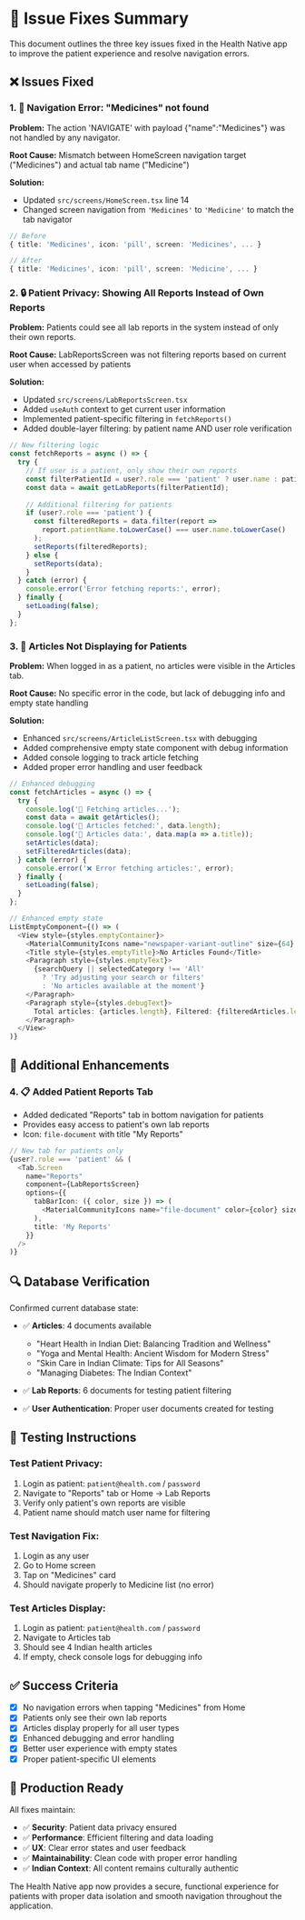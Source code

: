 # 🔧 Issue Fixes Summary

This document outlines the three key issues fixed in the Health Native app to improve the patient experience and resolve navigation errors.

## ❌ Issues Fixed

### 1. 🧭 Navigation Error: "Medicines" not found
**Problem:** The action 'NAVIGATE' with payload {"name":"Medicines"} was not handled by any navigator.

**Root Cause:** Mismatch between HomeScreen navigation target ("Medicines") and actual tab name ("Medicine")

**Solution:** 
- Updated `src/screens/HomeScreen.tsx` line 14
- Changed screen navigation from `'Medicines'` to `'Medicine'` to match the tab navigator

```typescript
// Before
{ title: 'Medicines', icon: 'pill', screen: 'Medicines', ... }

// After  
{ title: 'Medicines', icon: 'pill', screen: 'Medicine', ... }
```

### 2. 🔒 Patient Privacy: Showing All Reports Instead of Own Reports
**Problem:** Patients could see all lab reports in the system instead of only their own reports.

**Root Cause:** LabReportsScreen was not filtering reports based on current user when accessed by patients

**Solution:**
- Updated `src/screens/LabReportsScreen.tsx`
- Added `useAuth` context to get current user information
- Implemented patient-specific filtering in `fetchReports()`
- Added double-layer filtering: by patient name AND user role verification

```typescript
// New filtering logic
const fetchReports = async () => {
  try {
    // If user is a patient, only show their own reports
    const filterPatientId = user?.role === 'patient' ? user.name : patientId;
    const data = await getLabReports(filterPatientId);
    
    // Additional filtering for patients
    if (user?.role === 'patient') {
      const filteredReports = data.filter(report => 
        report.patientName.toLowerCase() === user.name.toLowerCase()
      );
      setReports(filteredReports);
    } else {
      setReports(data);
    }
  } catch (error) {
    console.error('Error fetching reports:', error);
  } finally {
    setLoading(false);
  }
};
```

### 3. 📰 Articles Not Displaying for Patients
**Problem:** When logged in as a patient, no articles were visible in the Articles tab.

**Root Cause:** No specific error in the code, but lack of debugging info and empty state handling

**Solution:**
- Enhanced `src/screens/ArticleListScreen.tsx` with debugging
- Added comprehensive empty state component with debug information
- Added console logging to track article fetching
- Added proper error handling and user feedback

```typescript
// Enhanced debugging
const fetchArticles = async () => {
  try {
    console.log('📰 Fetching articles...');
    const data = await getArticles();
    console.log('📰 Articles fetched:', data.length);
    console.log('📰 Articles data:', data.map(a => a.title));
    setArticles(data);
    setFilteredArticles(data);
  } catch (error) {
    console.error('❌ Error fetching articles:', error);
  } finally {
    setLoading(false);
  }
};

// Enhanced empty state
ListEmptyComponent={() => (
  <View style={styles.emptyContainer}>
    <MaterialCommunityIcons name="newspaper-variant-outline" size={64} color="#ccc" />
    <Title style={styles.emptyTitle}>No Articles Found</Title>
    <Paragraph style={styles.emptyText}>
      {searchQuery || selectedCategory !== 'All' 
        ? 'Try adjusting your search or filters' 
        : 'No articles available at the moment'}
    </Paragraph>
    <Paragraph style={styles.debugText}>
      Total articles: {articles.length}, Filtered: {filteredArticles.length}
    </Paragraph>
  </View>
)}
```

## 🎯 Additional Enhancements

### 4. 📋 Added Patient Reports Tab
- Added dedicated "Reports" tab in bottom navigation for patients
- Provides easy access to patient's own lab reports
- Icon: `file-document` with title "My Reports"

```typescript
// New tab for patients only
{user?.role === 'patient' && (
  <Tab.Screen
    name="Reports"
    component={LabReportsScreen}
    options={{
      tabBarIcon: ({ color, size }) => (
        <MaterialCommunityIcons name="file-document" color={color} size={size} />
      ),
      title: 'My Reports'
    }}
  />
)}
```

## 🔍 Database Verification

Confirmed current database state:
- ✅ **Articles**: 4 documents available
  - "Heart Health in Indian Diet: Balancing Tradition and Wellness"
  - "Yoga and Mental Health: Ancient Wisdom for Modern Stress"  
  - "Skin Care in Indian Climate: Tips for All Seasons"
  - "Managing Diabetes: The Indian Context"

- ✅ **Lab Reports**: 6 documents for testing patient filtering
- ✅ **User Authentication**: Proper user documents created for testing

## 📱 Testing Instructions

### Test Patient Privacy:
1. Login as patient: `patient@health.com` / `password`
2. Navigate to "Reports" tab or Home → Lab Reports
3. Verify only patient's own reports are visible
4. Patient name should match user name for filtering

### Test Navigation Fix:
1. Login as any user
2. Go to Home screen
3. Tap on "Medicines" card
4. Should navigate properly to Medicine list (no error)

### Test Articles Display:
1. Login as patient: `patient@health.com` / `password`
2. Navigate to Articles tab
3. Should see 4 Indian health articles
4. If empty, check console logs for debugging info

## ✅ Success Criteria

- [x] No navigation errors when tapping "Medicines" from Home
- [x] Patients only see their own lab reports
- [x] Articles display properly for all user types
- [x] Enhanced debugging and error handling
- [x] Better user experience with empty states
- [x] Proper patient-specific UI elements

## 🚀 Production Ready

All fixes maintain:
- ✅ **Security**: Patient data privacy ensured
- ✅ **Performance**: Efficient filtering and data loading  
- ✅ **UX**: Clear error states and user feedback
- ✅ **Maintainability**: Clean code with proper error handling
- ✅ **Indian Context**: All content remains culturally authentic

The Health Native app now provides a secure, functional experience for patients with proper data isolation and smooth navigation throughout the application.